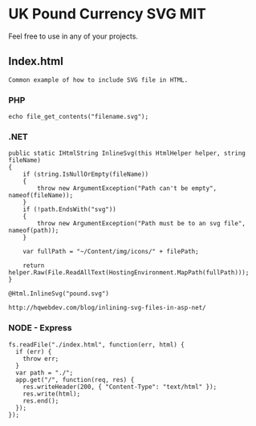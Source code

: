 # UK Pound Currency SVG MIT

Feel free to use in any of your projects.

## Index.html

```
Common example of how to include SVG file in HTML.
```

### PHP

```
echo file_get_contents("filename.svg");
```

### .NET

```
public static IHtmlString InlineSvg(this HtmlHelper helper, string fileName)
{
    if (string.IsNullOrEmpty(fileName))
    {
        throw new ArgumentException("Path can't be empty", nameof(fileName));
    }
    if (!path.EndsWith("svg"))
    {
        throw new ArgumentException("Path must be to an svg file", nameof(path));
    }

    var fullPath = "~/Content/img/icons/" + filePath;

    return helper.Raw(File.ReadAllText(HostingEnvironment.MapPath(fullPath)));
}

@Html.InlineSvg("pound.svg")

http://hqwebdev.com/blog/inlining-svg-files-in-asp-net/
```
### NODE - Express

```
fs.readFile("./index.html", function(err, html) {
  if (err) {
    throw err;
  }
  var path = "./";
  app.get("/", function(req, res) {
    res.writeHeader(200, { "Content-Type": "text/html" });
    res.write(html);
    res.end();
  });
});
```
